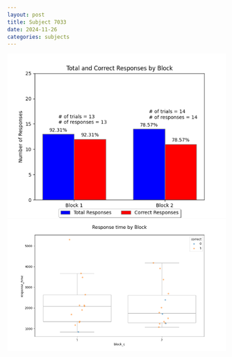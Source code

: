```yaml
---
layout: post
title: Subject 7033
date: 2024-11-26
categories: subjects
---
```


![](data/7033/run-13/7033_ATS_responses.png)
![](data/7033/run-13/7033_ATS_rt.png)
